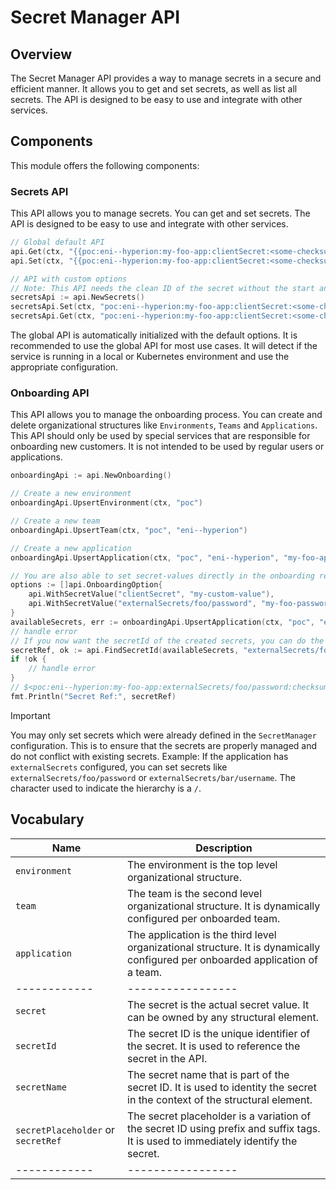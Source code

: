 <!--
Copyright 2025 Deutsche Telekom IT GmbH

SPDX-License-Identifier: Apache-2.0
-->

# Secret Manager API

## Overview

The Secret Manager API provides a way to manage secrets in a secure and efficient manner. It allows you to get and set secrets, as well as list all secrets. The API is designed to be easy to use and integrate with other services.


## Components

This module offers the following components:

### Secrets API

This API allows you to manage secrets. You can get and set secrets. The API is designed to be easy to use and integrate with other services.

```go
// Global default API
api.Get(ctx, "{{poc:eni--hyperion:my-foo-app:clientSecret:<some-checksum>}}")
api.Set(ctx, "{{poc:eni--hyperion:my-foo-app:clientSecret:<some-checksum>}}", "my-new-value")

// API with custom options
// Note: This API needs the clean ID of the secret without the start and end tags
secretsApi := api.NewSecrets()
secretsApi.Set(ctx, "poc:eni--hyperion:my-foo-app:clientSecret:<some-checksum>", "my-new-value")
secretsApi.Get(ctx, "poc:eni--hyperion:my-foo-app:clientSecret:<some-checksum>")
```

The global API is automatically initialized with the default options. It is recommended to use the global API for most use cases.
It will detect if the service is running in a local or Kubernetes environment and use the appropriate configuration.

### Onboarding API

This API allows you to manage the onboarding process. You can create and delete organizational structures like `Environments`, `Teams` and `Applications`.
This API should only be used by special services that are responsible for onboarding new customers. It is not intended to be used by regular users or applications.

```go
onboardingApi := api.NewOnboarding()

// Create a new environment
onboardingApi.UpsertEnvironment(ctx, "poc")

// Create a new team
onboardingApi.UpsertTeam(ctx, "poc", "eni--hyperion")

// Create a new application
onboardingApi.UpsertApplication(ctx, "poc", "eni--hyperion", "my-foo-app")

// You are also able to set secret-values directly in the onboarding request using the options-pattern
options := []api.OnboardingOption{
	api.WithSecretValue("clientSecret", "my-custom-value"),
    api.WithSecretValue("externalSecrets/foo/password", "my-foo-password")
}
availableSecrets, err := onboardingApi.UpsertApplication(ctx, "poc", "eni--hyperion", "my-foo-app", options...)
// handle error
// If you now want the secretId of the created secrets, you can do the following:
secretRef, ok := api.FindSecretId(availableSecrets, "externalSecrets/foo/password")
if !ok {
    // handle error
}
// $<poc:eni--hyperion:my-foo-app:externalSecrets/foo/password:checksum>
fmt.Println("Secret Ref:", secretRef)
```

> [!IMPORTANT]
> You may only set secrets which were already defined in the `SecretManager` configuration.
> This is to ensure that the secrets are properly managed and do not conflict with existing secrets.
> Example: If the application has `externalSecrets` configured, you can set secrets like `externalSecrets/foo/password` or `externalSecrets/bar/username`.
> The character used to indicate the hierarchy is a `/`.

## Vocabulary

| Name                               | Description                                                                                                                         |
|------------------------------------|-------------------------------------------------------------------------------------------------------------------------------------|
| `environment`                      | The environment is the top level organizational structure.                                                                          |
| `team`                             | The team is the second level organizational structure. It is dynamically configured per onboarded team.                             |
| `application`                      | The application is the third level organizational structure. It is dynamically configured per onboarded application of a team.      |
| ------------                       | -----------------                                                                                                                   |
| `secret`                           | The secret is the actual secret value. It can be owned by any structural element.                                                   |
| `secretId`                         | The secret ID is the unique identifier of the secret. It is used to reference the secret in the API.                                |
| `secretName`                       | The secret name that is part of the secret ID. It is used to identity the secret in the context of the structural element.          |
| `secretPlaceholder` or `secretRef` | The secret placeholder is a variation of the secret ID using prefix and suffix tags. It is used to immediately identify the secret. |
| ------------                       | -----------------                                                                                                                   |